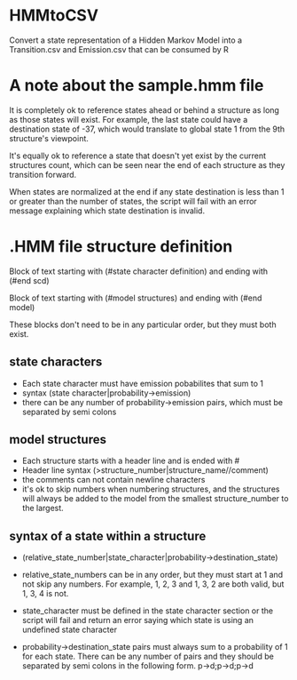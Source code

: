 HMMtoCSV
========

Convert a state representation of a Hidden Markov Model into a Transition.csv and Emission.csv that can be consumed by R

A note about the sample.hmm file
================================
It is completely ok to reference states ahead or behind a structure as long as those states will exist. For example, the last state could have a destination state of -37, which would translate to global state 1 from the 9th structure's viewpoint.

It's equally ok to reference a state that doesn't yet exist by the current structures count, which can be seen near the end of each structure as they transition forward.

When states are normalized at the end if any state destination is less than 1 or greater than the number of states, the script will fail with an error message explaining which state destination is invalid.

.HMM file structure definition
==============================

Block of text starting with (#state character definition)
and ending with (#end scd)

Block of text starting with (#model structures)
and ending with (#end model)

These blocks don't need to be in any particular order, but they must both exist.

state characters
----------------
* Each state character must have emission pobabilites that sum to 1
* syntax (state character|probability->emission)
* there can be any number of probability->emission pairs, which must be separated by semi colons

model structures
----------------
* Each structure starts with a header line and is ended with #
* Header line syntax (>structure_number|structure_name//comment)
* the comments can not contain newline characters
* it's ok to skip numbers when numbering structures, and the structures will always be added to the model from the smallest structure_number to the largest.

syntax of a state within a structure
------------------------------------
* (relative_state_number|state_character|probability->destination_state)

* relative_state_numbers can be in any order, but they must start at 1 and not skip any numbers.
 For example, 1, 2, 3 and 1, 3, 2 are both valid, but 1, 3, 4 is not.

* state_character must be defined in the state character section or the script will fail and return an error saying which state is using an undefined state character

* probability->destination_state pairs must always sum to a probability of 1 for each state.
There can be any number of pairs and they should be separated by semi colons in the following form.
p->d;p->d;p->d

